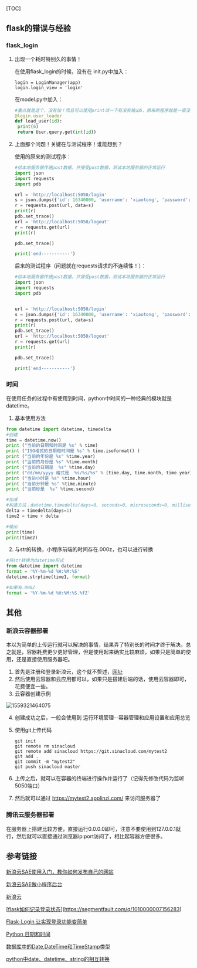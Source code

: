 [TOC]

## flask的错误与经验

### flask_login

1. 出现一个耗时特别久的事情！

   在使用flask_login的时候，没有在 init.py中加入：

   ```
   login = LoginManager(app)
   login.login_view = 'login'
   ```

   在model.py中加入：

   ```python
   #重点就是这个，没有加！而且可以使用print试一下有没有输出6，原来的程序就是一直没有输出6，经过排查，知道了是python程序是没有和服务器持续建立链接的，所以每次登录之后，就直接退出了，导致了系统自动退出，如果在login之后redirect到logout就可以得到正确的结果了。
   @login.user_loader
   def load_user(id):
   	print(6)
   	return User.query.get(int(id))
   ```

2. 上面那个问题！关键在与测试程序！谁能想到？

   使用的原来的测试程序：

   ```python
   #给本地服务器传递post数据，并接受post数据，测试本地服务器的正常运行
   import json
   import requests
   import pdb
   
   url = 'http://localhost:5050/login'
   s = json.dumps({'id': 16340000, 'username': 'xiaotong', 'password': 'xiaozhu'})
   r = requests.post(url, data=s)
   print(r)
   pdb.set_trace()
   url = 'http://localhost:5050/logout'
   r = requests.get(url)
   print(r)
   
   pdb.set_trace()
   
   print('end-----------')
   ```

   后来的测试程序（问题就在requests请求的不连续性！）：

   ```python
   #给本地服务器传递post数据，并接受post数据，测试本地服务器的正常运行
   import json
   import requests
   import pdb
   
   
   url = 'http://localhost:5050/login'
   s = json.dumps({'id': 16340000, 'username': 'xiaotong', 'password': 'xiaozhu'})
   r = requests.post(url, data=s)
   print(r)
   pdb.set_trace()
   url = 'http://localhost:5050/logout'
   r = requests.get(url)
   print(r)
   
   pdb.set_trace()
   
   print('end-----------')
   ```

### 时间

在使用任务的过程中有使用到时间，python中时间的一种经典的模块就是datetime。

1. 基本使用方法

```python
from datetime import datetime, timedelta
#创建
time = datetime.now()
print ("当前的日期和时间是 %s" % time)
print ("ISO格式的日期和时间是 %s" % time.isoformat() )
print ("当前的年份是 %s" %time.year)
print ("当前的月份是 %s" %time.month)
print ("当前的日期是  %s" %time.day)
print ("dd/mm/yyyy 格式是  %s/%s/%s" % (time.day, time.month, time.year) )
print ("当前小时是 %s" %time.hour)
print ("当前分钟是 %s" %time.minute)
print ("当前秒是  %s" %time.second)

#加减
#构造方法：datetime.timedelta(days=0, seconds=0, microseconds=0, milliseconds=0, minutes=0, hours=0, weeks=0)
delta = timedelta(days=1)
time2 = time + delta

#输出
print(time)
print(time2)
```

2. 与str的转换，小程序前端的时间存在.000z，也可以进行转换

```python
#将str转换为datetime形式
from datetime import datetime
format = '%Y-%m-%d %H:%M:%S'
datetime.strptime(time1, format)

#如果有.000Z
format = '%Y-%m-%d %H:%M:%S.%fZ'
```


## 其他

### 新浪云容器部署

本以为简单的上传运行就可以解决的事情，结果弄了特别长的时间才终于解决。总之就是，容器耗费更少更好管理，但是使用起来确实比较麻烦，如果只是简单的使用，还是直接使用服务器吧。



1. 首先是注册和登录新浪云，这个就不赘述，[网址](<https://www.sinacloud.com/>)
2. 然后使用云容器和云应用都可以，如果只是搭建后端的话，使用云容器即可，花费便宜一些。
3. 云容器创建示例

![1559321464075](/home/xh/.config/Typora/typora-user-images/1559321464075.png)

4. 创建成功之后，一般会使用到 运行环境管理--容器管理和应用设置和应用总览

5. 使用git上传代码

   ```git
   git init
   git remote rm sinacloud
   git remote add sinacloud https://git.sinacloud.com/mytest2
   git add .
   git commit -m "mytest2"
   git push sinacloud master
   ```

6. 上传之后，就可以在容器的终端进行操作并运行了（记得先修改代码为监听5050端口）

7. 然后就可以通过 <https://mytest2.applinzi.com/> 来访问服务器了

### 腾讯云服务器部署

​	在服务器上搭建比较方便，直接运行0.0.0.0即可，注意不要使用到127.0.0.1就行，然后就可以直接通过浏览器ip:port访问了，相比起容器方便很多。



## 参考链接

[新浪云SAE使用入门，教你如何发布自己的网站](https://www.cnblogs.com/jhmydear/p/3926478.html)

[新浪云SAE做小程序后台](<https://developers.weixin.qq.com/community/develop/doc/026342388cfe6778f250809b3ef553d2>)

[新浪云]([https://www.sinacloud.com/doc/search.html?q=%E5%AE%B9%E5%99%A8&check_keywords=yes&area=default](https://www.sinacloud.com/doc/search.html?q=容器&check_keywords=yes&area=default))

[[flask如何记录登录状态](https://segmentfault.com/q/1010000007156283)](<https://segmentfault.com/q/1010000007156283>)

[Flask-Login 让实现登录功能变简单](<https://blog.csdn.net/stone0823/article/details/85163369>)

[Python 日期和时间](<https://www.runoob.com/python/python-date-time.html>)

[数据库中的Date,DateTime和TimeStamp类型](<https://blog.csdn.net/shendl/article/details/1790933>)

[python中date、datetime、string的相互转换](https://www.cnblogs.com/cathouse/archive/2012/11/19/2777678.html)